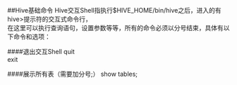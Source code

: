 ##Hive基础命令
Hive交互Shell指执行$HIVE_HOME/bin/hive之后，进入的有hive>提示符的交互式命令行，  
在这里可以执行查询语句，设置参数等等，所有的命令必须以分号结束，具体有以下命令和选项：

####退出交互Shell
    quit  
    exit

####展示所有表（需要加分号;）
    show tables;